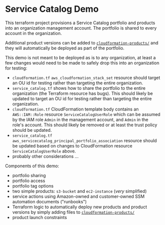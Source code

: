 # Service Catalog Demo

This terraform project provisions a Service Catalog portfolio and products into an organization management account. The portfolio is shared to every account in the organization.

Additional product versions can be added to [`cloudformation-products/`](./cloudformation-products) and they will automatically be deployed as part of the portfolio.

This demo is not meant to be deployed as is to any organization, at least a few changes would need to be made to safely drop this into an organization for testing:

- `cloudformation.tf` `aws_cloudformation_stack_set` resource should target an OU id for testing rather than targeting the entire organization.
- `service_catalog.tf` shows how to share the portfolio to the entire organization (the Terraform resource has bugs). This should likely be updated to target an OU id for testing rather than targeting the entire organization.
- `cloudformation.tf` CloudFormation template body contains an `AWS::IAM::Role` resource `ServiceCatalogUserRole` which can be assumed by the IAM role `Admin` in the management account, and `Admin` in the role's account. This should likely be removed or at least the trust policy should be updated.
- `service_catalog.tf` `aws_servicecatalog_principal_portfolio_association` resource should be updated based on changes to CloudFormation resource `ServiceCatalogUserRole` above.
- probably other considerations ...

Components of this demo:

- portfolio sharing
- portfolio access
- portfolio tag options
- two simple products: `s3-bucket` and `ec2-instance` (_very_ simplified)
- service actions using Amazon-owned and customer-owned SSM automation documents ("runbooks")
- Terraform logic to automatically deploy new products and product versions by simply adding files to [`cloudformation-products/`](./cloudformation-products)
- product launch constraints
